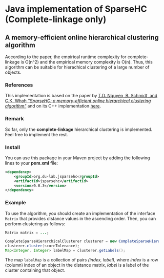 # Java implementation of SparseHC (Complete-linkage only)
## A memory-efficient online hierarchical clustering algorithm

According to the paper, the empirical runtime complexity for complete-linkage is O(n^2) and the empirical memory complexity is O(n). Thus, this algorithm can be suitable for hierachical clustering of a large number of objects. 

### References
This implementation is based on the paper by [T.D. Nguyen, B. Schmidt, and C.K. Whoh _"SparseHC: a memory-efficient online
hierarchical clustering algorithm"_](https://www.sciencedirect.com/science/article/pii/S1877050914001781) and on its C++
implementation [here](https://github.com/mdimura/sparsehc-dm).

### Remark
So far, only the __complete-linkage__ hierarchical clustering is implemented. Feel free to implement the rest.

### Install
You can use this package in your Maven project by adding the following lines to your __pom.xml__ file:
```xml
<dependency>
    <groupId>org.du-lab.jsparsehc</groupId>
    <artifactId>jsparsehc</artifactId>
    <version>0.0.3</version>
</dependency>
```

### Example
To use the algorithm, you should create an implementation of the interface `Matrix` that provides distance values in the 
ascending order. Then, you can perform clustering as follows:
```java
Matrix matrix = ...;

CompleteSparseHierarchicalClusterer clusterer = new CompleteSparseHierarchicalClusterer(matrix);
clusterer.cluster(scoreTolerance);
Map<Integer, Integer> labelMap = clusterer.getLabels();
```
The map `labelMap` is a collection of pairs _(index, label)_, where _index_ is a row (column) index of an object in the
distance matrix, _label_ is a label of the cluster containing that object.  
